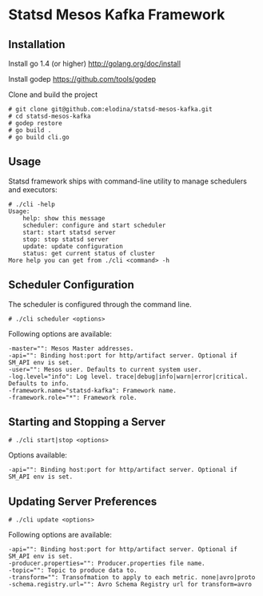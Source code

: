 Statsd Mesos Kafka Framework
============================

Installation
------------

Install go 1.4 (or higher) http://golang.org/doc/install

Install godep https://github.com/tools/godep

Clone and build the project

    # git clone git@github.com:elodina/statsd-mesos-kafka.git
    # cd statsd-mesos-kafka
    # godep restore
    # go build .
    # go build cli.go

Usage
-----

Statsd framework ships with command-line utility to manage schedulers and executors:

    # ./cli -help
    Usage:
        help: show this message
        scheduler: configure and start scheduler
        start: start statsd server
        stop: stop statsd server
        update: update configuration
        status: get current status of cluster
    More help you can get from ./cli <command> -h


Scheduler Configuration
-----------------------

The scheduler is configured through the command line.

    # ./cli scheduler <options>

Following options are available:

    -master="": Mesos Master addresses.
    -api="": Binding host:port for http/artifact server. Optional if SM_API env is set.
    -user="": Mesos user. Defaults to current system user.
    -log.level="info": Log level. trace|debug|info|warn|error|critical. Defaults to info.
    -framework.name="statsd-kafka": Framework name.
    -framework.role="*": Framework role.

Starting and Stopping a Server
------------------------------

    # ./cli start|stop <options>

Options available:

    -api="": Binding host:port for http/artifact server. Optional if SM_API env is set.

Updating Server Preferences
---------------------------

    # ./cli update <options>

Following options are available:

    -api="": Binding host:port for http/artifact server. Optional if SM_API env is set.
    -producer.properties="": Producer.properties file name.
    -topic="": Topic to produce data to.
    -transform="": Transofmation to apply to each metric. none|avro|proto
    -schema.registry.url="": Avro Schema Registry url for transform=avro

